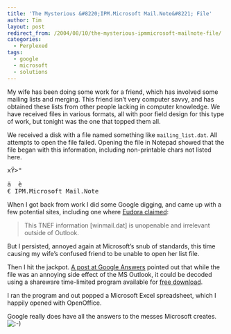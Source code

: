 ```yaml
---
title: 'The Mysterious &#8220;IPM.Microsoft Mail.Note&#8221; File'
author: Tim
layout: post
redirect_from: /2004/08/10/the-mysterious-ipmmicrosoft-mailnote-file/
categories:
  - Perplexed
tags:
  - google
  - microsoft
  - solutions
---
```

My wife has been doing some work for a friend, which has involved some mailing lists and merging. This friend isn&#8217;t very computer savvy, and has obtained these lists from other people lacking in computer knowledge. We have received files in various formats, all with poor field design for this type of work, but tonight was the one that topped them all.

We received a disk with a file named something like `mailing_list.dat`. All attempts to open the file failed. Opening the file in Notepad showed that the file began with this information, including non-printable chars not listed here.

<pre>xŸ>"

ä  è
€ IPM.Microsoft Mail.Note
</pre></p>

When I got back from work I did some Google digging, and came up with a few potential sites, including one where [Eudora claimed][1]:

> This TNEF information [winmail.dat] is unopenable and irrelevant outside of Outlook.

But I persisted, annoyed again at Microsoft&#8217;s snub of standards, this time causing my wife&#8217;s confused friend to be unable to open her list file.

Then I hit the jackpot. [A post at Google Answers][2] pointed out that while the file was an annoying side effect of the MS Outlook, it could be decoded using a shareware time-limited program available for [free download][3].

I ran the program and out popped a Microsoft Excel spreadsheet, which I happily opened with OpenOffice.

Google really does have all the answers to the messes Microsoft creates. <img src="http://timshadel.com/wp-includes/images/smilies/icon_smile.gif" alt=":-)" class="wp-smiley" />

 [1]: http://www.eudora.com/techsupport/kb/1552hq.html
 [2]: http://answers.google.com/answers/threadview?id=370297
 [3]: http://www.biblet.freeserve.co.uk/
